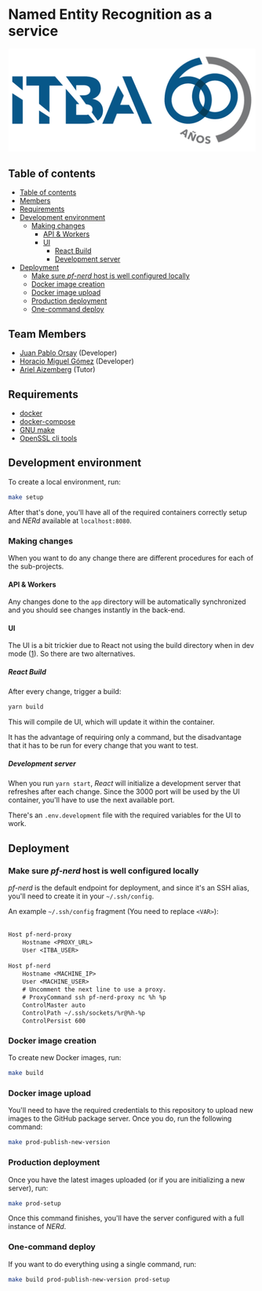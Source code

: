 # Named Entity Recognition as a service


![ITBA logo](assets/logoItba.png)


## Table of contents

<!-- @import "[TOC]" {cmd="toc" depthFrom=2 depthTo=6 orderedList=false} -->

<!-- code_chunk_output -->

- [Table of contents](#table-of-contents)
- [Members](#members)
- [Requirements](#requirements)
- [Development environment](#development-environment)
  - [Making changes](#making-changes)
    - [API & Workers](#api-workers)
    - [UI](#ui)
      - [React Build](#react-build)
      - [Development server](#development-server)
- [Deployment](#deployment)
  - [Make sure _pf-nerd_ host is well configured locally](#make-sure-_pf-nerd_-host-is-well-configured-locally)
  - [Docker image creation](#docker-image-creation)
  - [Docker image upload](#docker-image-upload)
  - [Production deployment](#production-deployment)
  - [One-command deploy](#one-command-deploy)

<!-- /code_chunk_output -->

## Team Members

- [Juan Pablo Orsay](https://twitter.com/jporsay) (Developer)
- [Horacio Miguel Gómez](https://twitter.com/qcho86) (Developer)
- [Ariel Aizemberg](https://twitter.com/aaizemberg) (Tutor)

## Requirements

- [docker](https://www.docker.com/)
- [docker-compose](https://docs.docker.com/compose/)
- [GNU make](https://www.gnu.org/software/make/)
- [OpenSSL cli tools](https://wiki.openssl.org/index.php/Command_Line_Utilities)

## Development environment

To create a local environment, run:

```bash
make setup
```

After that's done, you'll have all of the required containers correctly setup and _NERd_ available at `localhost:8080`.

### Making changes
When you want to do any change there are different procedures for each of the sub-projects.
#### API & Workers

Any changes done to the `app` directory will be automatically synchronized and you should see changes instantly in the back-end.

#### UI

The UI is a bit trickier due to React not using the build directory when in dev mode ([1](https://github.com/facebook/create-react-app/issues/1070)). So there are two alternatives.

##### React Build
After every change, trigger a build:

```bash
yarn build
```

This will compile de UI, which will update it within the container.

It has the advantage of requiring only a command, but the disadvantage that it has to be run for every change that you want to test.

##### Development server

When you run `yarn start`, _React_ will initialize a development server that refreshes after each change. Since the 3000 port will be used by the UI container, you'll have to use the next available port.

There's an `.env.development` file with the required variables for the UI to work.

## Deployment

### Make sure _pf-nerd_ host is well configured locally

_pf-nerd_ is the default endpoint for deployment, and since it's an SSH alias, you'll need to create it in your `~/.ssh/config`.

An example `~/.ssh/config` fragment (You need to replace `<VAR>`):

```sshconfig

Host pf-nerd-proxy
    Hostname <PROXY_URL>
    User <ITBA_USER>

Host pf-nerd
    Hostname <MACHINE_IP>
    User <MACHINE_USER>
    # Uncomment the next line to use a proxy.
    # ProxyCommand ssh pf-nerd-proxy nc %h %p
    ControlMaster auto
    ControlPath ~/.ssh/sockets/%r@%h-%p
    ControlPersist 600
```

### Docker image creation

To create new Docker images, run:

```bash
make build
```

### Docker image upload

You'll need to have the required credentials to this repository to upload new images to the GitHub package server. Once you do, run the following command:

```bash
make prod-publish-new-version
```

### Production deployment

Once you have the latest images uploaded (or if you are initializing a new server), run:

```bash
make prod-setup
```

Once this command finishes, you'll have the server configured with a full instance of _NERd_.

### One-command deploy

If you want to do everything using a single command, run:

```bash
make build prod-publish-new-version prod-setup
```
